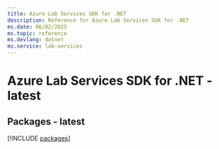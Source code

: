```yaml
---
title: Azure Lab Services SDK for .NET
description: Reference for Azure Lab Services SDK for .NET
ms.date: 06/02/2025
ms.topic: reference
ms.devlang: dotnet
ms.service: lab-services
---
```

# Azure Lab Services SDK for .NET - latest
## Packages - latest
[!INCLUDE [packages](lab-services-index.md)]